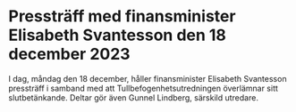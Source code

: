 # Pressträff med finansminister Elisabeth Svantesson den 18 december 2023

I dag, måndag den 18 december, håller finansminister Elisabeth Svantesson pressträff i samband med att Tullbefogenhetsutredningen överlämnar sitt slutbetänkande. Deltar gör även Gunnel Lindberg, särskild utredare.
